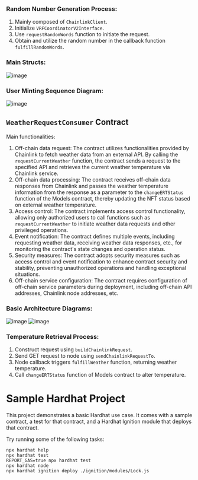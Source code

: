 ### Random Number Generation Process:
1. Mainly composed of `ChainlinkClient`.
2. Initialize `VRFCoordinatorV2Interface`.
3. Use `requestRandomWords` function to initiate the request.
4. Obtain and utilize the random number in the callback function `fulfillRandomWords`.

### Main Structs:
![image](https://github.com/cxp-13/dynamic-nft/assets/84974164/e1e498e8-f9cd-4dd9-a3be-3c41fff22d1f)

### User Minting Sequence Diagram:
![image](https://github.com/cxp-13/dynamic-nft/assets/84974164/56b49b66-0a84-4792-a013-e8283a4abe24)

## `WeatherRequestConsumer` Contract
Main functionalities:
1. Off-chain data request: The contract utilizes functionalities provided by Chainlink to fetch weather data from an external API. By calling the `requestCurrentWeather` function, the contract sends a request to the specified API and retrieves the current weather temperature via Chainlink service.
2. Off-chain data processing: The contract receives off-chain data responses from Chainlink and passes the weather temperature information from the response as a parameter to the `changeERTStatus` function of the Models contract, thereby updating the NFT status based on external weather temperature.
3. Access control: The contract implements access control functionality, allowing only authorized users to call functions such as `requestCurrentWeather` to initiate weather data requests and other privileged operations.
4. Event notification: The contract defines multiple events, including requesting weather data, receiving weather data responses, etc., for monitoring the contract's state changes and operation status.
5. Security measures: The contract adopts security measures such as access control and event notification to enhance contract security and stability, preventing unauthorized operations and handling exceptional situations.
6. Off-chain service configuration: The contract requires configuration of off-chain service parameters during deployment, including off-chain API addresses, Chainlink node addresses, etc.

### Basic Architecture Diagrams:
![image](https://github.com/cxp-13/dynamic-nft/assets/84974164/02832a3a-d528-4c16-ab49-51b2a21e1937)
![image](https://github.com/cxp-13/dynamic-nft/assets/84974164/939f229f-429b-4804-9954-44325fd915fe)

### Temperature Retrieval Process:
1. Construct request using `buildChainlinkRequest`.
2. Send GET request to node using `sendChainlinkRequestTo`.
3. Node callback triggers `fulfillWeather` function, returning weather temperature.
4. Call `changeERTStatus` function of Models contract to alter temperature.


# Sample Hardhat Project

This project demonstrates a basic Hardhat use case. It comes with a sample contract, a test for that contract, and a Hardhat Ignition module that deploys that contract.

Try running some of the following tasks:

```shell
npx hardhat help
npx hardhat test
REPORT_GAS=true npx hardhat test
npx hardhat node
npx hardhat ignition deploy ./ignition/modules/Lock.js
```
